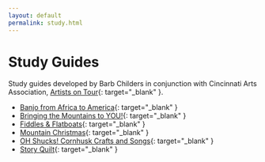 ```yaml
---
layout: default
permalink: study.html
---
```


# Study Guides

Study guides developed by Barb Childers in conjunction with Cincinnati Arts
Association, [Artists on Tour](https://www.cincinnatiarts.org/education-community/artists-on-tour/aot_season){: target="_blank" }.  

* [Banjo from Africa to America](http://cincinnatiarts.s3.amazonaws.com/doc/Banjo.pdf){: target="_blank" } 
* [Bringing the Mountains to YOU!](http://cincinnatiarts.s3.amazonaws.com/doc/Appalachian-Culture-SG2014.pdf){: target="_blank" }
* [Fiddles & Flatboats](http://cincinnatiarts.s3.amazonaws.com/doc/Fiddles-and-Flatboats-SG2014.pdf){: target="_blank" }
* [Mountain Christmas](http://cincinnatiarts.s3.amazonaws.com/doc/Mountain-Christmas.pdf){: target="_blank" }
* [OH Shucks! Cornhusk Crafts and Songs](http://cincinnatiarts.s3.amazonaws.com/doc/Cornhusk-revised.pdf){: target="_blank" }
* [Story Quilt](http://cincinnatiarts.s3.amazonaws.com/doc/Story-Quilt-SG2014-1.pdf){: target="_blank" }
